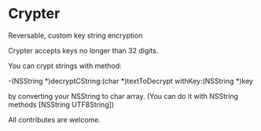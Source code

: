 Crypter
=======

Reversable, custom key  string encryption

Crypter accepts keys no longer than 32 digits.

You can crypt strings with method:

-(NSString *)decryptCString:(char *)textToDecrypt withKey:(NSString *)key

by converting your NSString to char array.  (You can do it with NSString methods [NSString UTF8String])

All contributes are welcome.
